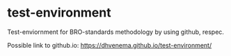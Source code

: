 # test-environment
Test-enviornment for BRO-standards methodology by using github, respec.

Possible link to github.io: https://dhvenema.github.io/test-environment/

